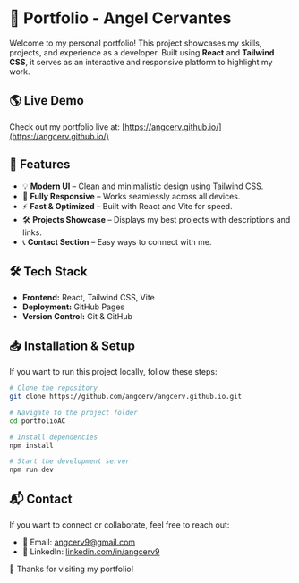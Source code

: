 # 🚀 Portfolio - Angel Cervantes

Welcome to my personal portfolio! This project showcases my skills, projects, and experience as a developer. Built using **React** and **Tailwind CSS**, it serves as an interactive and responsive platform to highlight my work.

## 🌎 Live Demo
Check out my portfolio live at:
[https://angcerv.github.io/](https://angcerv.github.io/)

## 📌 Features
- 💡 **Modern UI** – Clean and minimalistic design using Tailwind CSS.
- 📱 **Fully Responsive** – Works seamlessly across all devices.
- ⚡ **Fast & Optimized** – Built with React and Vite for speed.
- 🛠 **Projects Showcase** – Displays my best projects with descriptions and links.
- 📞 **Contact Section** – Easy ways to connect with me.

## 🛠 Tech Stack
- **Frontend:** React, Tailwind CSS, Vite
- **Deployment:** GitHub Pages
- **Version Control:** Git & GitHub

## 📥 Installation & Setup
If you want to run this project locally, follow these steps:

```bash
# Clone the repository
git clone https://github.com/angcerv/angcerv.github.io.git

# Navigate to the project folder
cd portfolioAC

# Install dependencies
npm install

# Start the development server
npm run dev
```

## 📬 Contact
If you want to connect or collaborate, feel free to reach out:
- 📧 Email: [angcerv9@gmail.com](mailto:angcerv9@gmail.com)
- 💼 LinkedIn: [linkedin.com/in/angcerv9](https://linkedin.com/in/angcerv9)

🚀 Thanks for visiting my portfolio!

